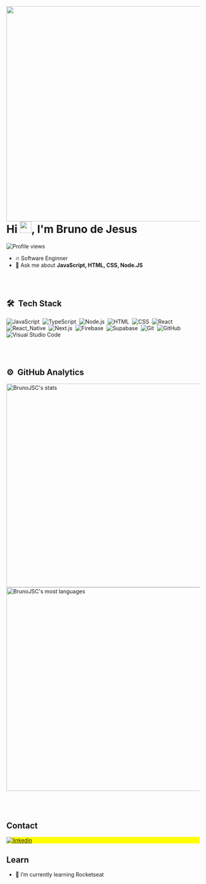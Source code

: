<img align="right" height="560em" src="https://raw.githubusercontent.com/gist/BrunoJSC/658c1dfab8439ca08b4b783cbf5b6f2a/raw/0c8c60b95647845181659de9f18c1dc62ecb589a/githubcar.svg" />

<h1 align="left">Hi <img src="https://raw.githubusercontent.com/kaueMarques/kaueMarques/master/hi.gif" height="30px">, I'm Bruno de Jesus</h1>

<p align="left"> <img src="https://komarev.com/ghpvc/?username=BrunoJSC&color=yellow" alt="Profile views" /> </p>

- 🔥 Software Enginner
- 💬 Ask me about **JavaScript, HTML, CSS, Node.JS**

<br><br>
## 🛠 &nbsp;Tech Stack

![JavaScript](https://img.shields.io/badge/-JavaScript-05122A?style=flat&logo=javascript)&nbsp;
![TypeScript](https://img.shields.io/badge/-TypeScript-05122A?style=flat&logo=typescript)&nbsp;
![Node.js](https://img.shields.io/badge/-Node.js-05122A?style=flat&logo=node.js)&nbsp;
![HTML](https://img.shields.io/badge/-HTML-05122A?style=flat&logo=HTML5)&nbsp;
![CSS](https://img.shields.io/badge/-CSS-05122A?style=flat&logo=CSS3&logoColor=1572B6)&nbsp;
![React](https://img.shields.io/badge/-React-05122A?style=flat&logo=react)&nbsp;
![React_Native](https://img.shields.io/badge/-React_Native-05122A?style=flat&logo=react)&nbsp;
![Next.js](https://img.shields.io/badge/-Next.js-05122A?style=flat&logo=next.js)&nbsp;
![Firebase](https://img.shields.io/badge/-Firebase-05122A?style=flat&logo=firebase)&nbsp;
![Supabase](https://img.shields.io/badge/-Supabase-05122A?style=flat&logo=supabase)&nbsp;
![Git](https://img.shields.io/badge/-Git-05122A?style=flat&logo=git)&nbsp;
![GitHub](https://img.shields.io/badge/-GitHub-05122A?style=flat&logo=github)&nbsp;
![Visual Studio Code](https://img.shields.io/badge/-Visual%20Studio%20Code-05122A?style=flat&logo=visual-studio-code&logoColor=007ACC)&nbsp;


<br><br>
## ⚙️ &nbsp;GitHub Analytics
<p align="left">
<img width="530em" src="https://github-readme-stats.vercel.app/api?username=BrunoJSC&show_icons=true&theme=vision-friendly-dark" alt="BrunoJSC's stats"/>
<img width="530em" src="https://github-readme-stats.vercel.app/api/top-langs/?username=BrunoJSC&layout=compact&theme=vision-friendly-dark" alt="BrunoJSC's most languages"/>
</p>

<br><br>

## Contact

<p align="left" style="background:yellow">
  <a href="https://www.linkedin.com/in/BrunoJSC/" target="_blank">
  <img align="center" src="https://img.shields.io/badge/-BrunoJSC-05122A?style=flat&logo=linkedin" alt="linkedin"/>
</a>
  
   <a href="https://instagram.com/_bruno_jsc" target="_blank">
</a>
</p>

## Learn
- 🌱 I’m currently learning Rocketseat

